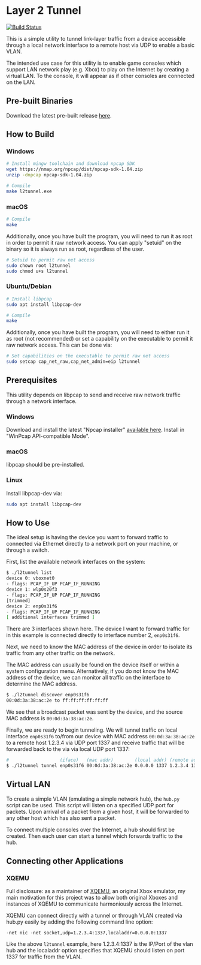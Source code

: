 Layer 2 Tunnel
==============

[![Build Status](https://travis-ci.org/mborgerson/l2tunnel.svg?branch=master)](https://travis-ci.org/mborgerson/l2tunnel)

This is a simple utility to tunnel link-layer traffic from a device accessible
through a local network interface to a remote host via UDP to enable a basic
VLAN.

The intended use case for this utility is to enable game consoles which support
LAN network play (e.g. Xbox) to play on the Internet by creating a virtual LAN.
To the console, it will appear as if other consoles are connected on the LAN.

Pre-built Binaries
------------------
Download the latest pre-built release [here](https://github.com/mborgerson/l2tunnel/releases).

How to Build
------------

### Windows

```sh
# Install mingw toolchain and download npcap SDK
wget https://nmap.org/npcap/dist/npcap-sdk-1.04.zip
unzip -dnpcap npcap-sdk-1.04.zip

# Compile
make l2tunnel.exe
```

### macOS

```sh
# Compile
make
```

Additionally, once you have built the program, you will need to run it as root
in order to permit it raw network access. You can apply "setuid" on the binary
so it is always run as root, regardless of the user.

```sh
# Setuid to permit raw net access
sudo chown root l2tunnel
sudo chmod u+s l2tunnel
```

### Ubuntu/Debian

```sh
# Install libpcap
sudo apt install libpcap-dev

# Compile
make
```

Additionally, once you have built the program, you will need to either run it as
root (not recommended) or set a capability on the executable to permit it raw
network access. This can be done via:

```sh
# Set capabilities on the executable to permit raw net access
sudo setcap cap_net_raw,cap_net_admin=eip l2tunnel
```

Prerequisites
-------------
This utility depends on libpcap to send and receive raw network traffic through
a network interface.

### Windows

Download and install the latest "Npcap installer" [available
here](https://nmap.org/npcap/). Install in "WinPcap API-compatible Mode".

### macOS

libpcap should be pre-installed.

### Linux

Install libpcap-dev via:

```sh
sudo apt install libpcap-dev
```

How to Use
----------
The ideal setup is having the device you want to forward traffic to connected
via Ethernet directly to a network port on your machine, or through a switch.

First, list the available network interfaces on the system:

```sh
$ ./l2tunnel list
device 0: vboxnet0
- flags: PCAP_IF_UP PCAP_IF_RUNNING
device 1: wlp0s20f3
- flags: PCAP_IF_UP PCAP_IF_RUNNING
[trimmed]
device 2: enp0s31f6
- flags: PCAP_IF_UP PCAP_IF_RUNNING
[ additional interfaces trimmed ]
```

There are 3 interfaces shown here. The device I want to forward traffic for in
this example is connected directly to interface number 2, `enp0s31f6`.

Next, we need to know the MAC address of the device in order to isolate its
traffic from any other traffic on the network.

The MAC address can usually be found on the device itself or within a system
configuration menu. Alternatively, if you do not know the MAC address of the
device, we can monitor all traffic on the interface to determine the MAC
address.

```sh
$ ./l2tunnel discover enp0s31f6
00:0d:3a:38:ac:2e to ff:ff:ff:ff:ff:ff
```

We see that a broadcast packet was sent by the device, and the source MAC
address is `00:0d:3a:38:ac:2e`.

Finally, we are ready to begin tunneling. We will tunnel traffic on local
interface `enp0s31f6` to/from our device with MAC address `00:0d:3a:38:ac:2e` to
a remote host 1.2.3.4 via UDP port 1337 and receive traffic that will be
forwarded back to the via via local UDP port 1337:

```sh
#                   (iface)   (mac addr)        (local addr) (remote addr)
$ ./l2tunnel tunnel enp0s31f6 00:0d:3a:38:ac:2e 0.0.0.0 1337 1.2.3.4 1337
```

Virtual LAN
-----------
To create a simple VLAN (emulating a simple network hub), the `hub.py`
script can be used. This script will listen on a specified UDP port for packets.
Upon arrival of a packet from a given host, it will be forwarded to any other
host which has also sent a packet.

To connect multiple consoles over the Internet, a hub should first be created.
Then each user can start a tunnel which forwards traffic to the hub.

Connecting other Applications
-----------------------------

### XQEMU

Full disclosure: as a maintainer of [XQEMU](https://xqemu.com), an original Xbox
emulator, my main motivation for this project was to allow both original Xboxes
and instances of XQEMU to communicate harmoniously across the Internet.

XQEMU can connect directly with a tunnel or through VLAN created via hub.py
easily by adding the following command line option:

```
-net nic -net socket,udp=1.2.3.4:1337,localaddr=0.0.0.0:1337
```

Like the above `l2tunnel` example, here 1.2.3.4:1337 is the IP/Port of the vlan
hub and the localaddr option specifies that XQEMU should listen on port 1337 for
traffic from the VLAN.